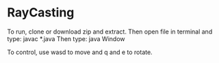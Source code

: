 # RayCasting

To run, clone or download zip and extract.
Then open file in terminal and type: javac *.java
Then type: java Window

To control, use wasd to move and q and e to rotate.
